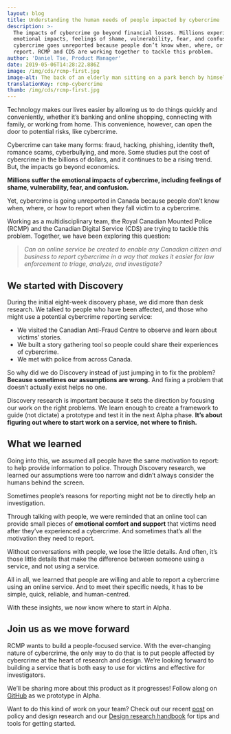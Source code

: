 ```yaml
---
layout: blog
title: Understanding the human needs of people impacted by cybercrime
description: >-
  The impacts of cybercrime go beyond financial losses. Millions experience
  emotional impacts, feelings of shame, vulnerability, fear, and confusion. Yet,
  cybercrime goes unreported because people don’t know when, where, or how to
  report. RCMP and CDS are working together to tackle this problem.
author: 'Daniel Tse, Product Manager'
date: 2019-05-06T14:28:22.886Z
image: /img/cds/rcmp-first.jpg
image-alt: The back of an elderly man sitting on a park bench by himself.
translationKey: rcmp-cybercrime
thumb: /img/cds/rcmp-first.jpg
---
```

Technology makes our lives easier by allowing us to do things quickly and conveniently, whether it’s banking and online shopping, connecting with family, or working from home. This convenience, however, can open the door to potential risks, like cybercrime. 

Cybercrime can take many forms: fraud, hacking, phishing, identity theft, romance scams, cyberbullying, and more. Some studies put the cost of cybercrime in the billions of dollars, and it continues to be a rising trend. But, the impacts go beyond economics. 

**Millions suffer the emotional impacts of cybercrime, including feelings of shame, vulnerability, fear, and confusion.** 

Yet, cybercrime is going unreported in Canada because people don’t know when, where, or how to report when they fall victim to a cybercrime.

Working as a multidisciplinary team, the Royal Canadian Mounted Police (RCMP) and the Canadian Digital Service (CDS) are trying to tackle this problem. Together, we have been exploring this question:

> *Can an online service be created to enable any Canadian citizen and business to report cybercrime in a way that makes it easier for law enforcement to triage, analyze, and investigate?*

## We started with Discovery

During the initial eight-week discovery phase, we did more than desk research. We talked to people who have been affected, and those who might use a potential cybercrime reporting service: 

* We visited the Canadian Anti-Fraud Centre to observe and learn about victims’ stories.
* We built a story gathering tool so people could share their experiences of cybercrime.
* We met with police from across Canada.

So why did we do Discovery instead of just jumping in to fix the problem? **Because sometimes our assumptions are wrong.** And fixing a problem that doesn’t actually exist helps no one.

Discovery research is important because it sets the direction by focusing our work on the right problems. We learn enough to create a  framework to guide (not dictate) a prototype and test it in the next Alpha phase. **It’s about figuring out where to start work on a service, not where to finish.** 

## What we learned

Going into this, we assumed all people have the same motivation to report: to help provide information to police. Through Discovery research,  we learned our assumptions were too narrow and didn’t always consider the humans behind the screen.

Sometimes people’s reasons for reporting might not be to directly help an investigation.  

Through talking with people, we were reminded that an online tool can provide small pieces of **emotional comfort and support** that victims need after they’ve experienced a cybercrime. And sometimes that’s all the motivation they need to report. 

Without conversations with people, we lose the little details. And often, it’s those little details that make the difference between someone using a service, and not using a service.

All in all, we learned that people are willing and able to report a cybercrime using an online service. And to meet their specific needs, it has to be simple, quick, reliable, and human-centred.

With these insights, we now know where to start in Alpha.

## Join us as we move forward

RCMP wants to build a people-focused service. With the ever-changing nature of cybercrime, the only way to do that is to put people affected by cybercrime at the heart of research and design. We’re looking forward to building a service that is both easy to use for victims and effective for investigators. 

We’ll be sharing more about this product as it progresses! Follow along on [GitHub](https://github.com/cds-snc/report-a-cybercrime) as we prototype in Alpha.

Want to do this kind of work on your team?  Check out our recent [post](https://digital.canada.ca/2019/02/27/the-policy-pieces-for-conducting-research-with-vac/) on policy and design research and our [Design research handbook](https://cds-snc.github.io/design-research-handbook/home/) for tips and tools for getting started.
